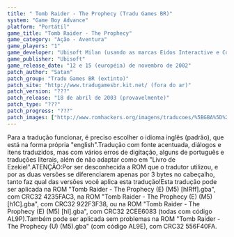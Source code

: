 ```yaml
---
title: " Tomb Raider - The Prophecy (Tradu Games BR)"
system: "Game Boy Advance"
platform: "Portátil"
game_title: "Tomb Raider - The Prophecy"
game_category: "Ação - Aventura"
game_players: "1"
game_developer: "Ubisoft Milan (usando as marcas Eidos Interactive e Core Design)"
game_publisher: "Ubisoft"
game_release_date: "12 e 15 (européia) de novembro de 2002"
patch_author: "Satan"
patch_group: "Tradu Games BR (extinto)"
patch_site: "http://www.tradugamesbr.kit.net/ (fora do ar)"
patch_version: "???"
patch_release: "18 de abril de 2003 (provavelmente)"
patch_type: "???"
patch_progress: "???"
patch_images: ["http://www.romhackers.org/imagens/traducoes/%5BGBA%5D%20Tomb%20Raider%20-%20The%20Prophecy%20-%20Tradu%20Games%20BR%20-%201.png","http://www.romhackers.org/imagens/traducoes/%5BGBA%5D%20Tomb%20Raider%20-%20The%20Prophecy%20-%20Tradu%20Games%20BR%20-%202.png","http://www.romhackers.org/imagens/traducoes/%5BGBA%5D%20Tomb%20Raider%20-%20The%20Prophecy%20-%20Tradu%20Games%20BR%20-%203.png"]
---
```

Para a tradução funcionar, é preciso escolher o idioma inglês (padrão), que está na forma própria "english".Tradução com fonte acentuada, diálogos e itens traduzidos, mas com vários erros de digitação, alguns de português e traduções literais, além de não adaptar como em "Livro de Ezekiel".ATENÇÃO:Por ser desconhecida a ROM que o tradutor utilizou, e por as duas versões se diferenciarem apenas por 3 bytes no cabeçalho, tanto faz qual das versões você aplica esta tradução!Esta tradução pode ser aplicada na ROM "Tomb Raider - The Prophecy (E) (M5) [hIRff].gba", com CRC32 4235FAC3, na ROM "Tomb Raider - The Prophecy (E) (M5) [h1C].gba", com CRC32 922F3F38, ou na ROM "Tomb Raider - The Prophecy (E) (M5) [hI].gba", com CRC32 2CEE6083 (todas com código AL9P).Também pode ser aplicada sem problemas na ROM "Tomb Raider - The Prophecy (U) (M5).gba" (com código AL9E), com CRC32 556F40FA.